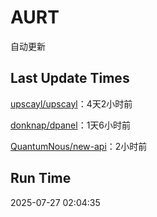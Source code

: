 # AURT

自动更新


## Last Update Times

[upscayl/upscayl](https://github.com/upscayl/upscayl)：4天2小时前

[donknap/dpanel](https://github.com/donknap/dpanel)：1天6小时前

[QuantumNous/new-api](https://github.com/QuantumNous/new-api)：2小时前


## Run Time
2025-07-27 02:04:35
